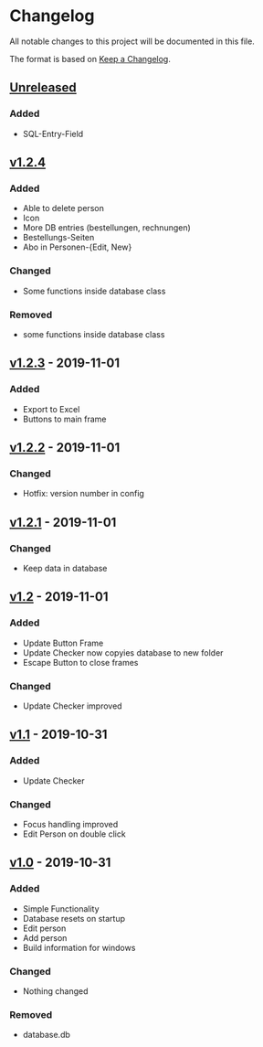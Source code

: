 # Changelog
All notable changes to this project will be documented in this file.

The format is based on [Keep a Changelog](https://keepachangelog.com/de/1.0.0/).

## [Unreleased]
### Added
- SQL-Entry-Field

## [v1.2.4]
### Added
- Able to delete person
- Icon
- More DB entries (bestellungen, rechnungen)
- Bestellungs-Seiten
- Abo in Personen-{Edit, New}

### Changed
- Some functions inside database class

### Removed
- some functions inside database class

## [v1.2.3] - 2019-11-01
### Added
- Export to Excel
- Buttons to main frame

## [v1.2.2] - 2019-11-01
### Changed
- Hotfix: version number in config

## [v1.2.1] - 2019-11-01
### Changed
- Keep data in database

## [v1.2] - 2019-11-01
### Added
- Update Button Frame
- Update Checker now copyies database to new folder
- Escape Button to close frames

### Changed
- Update Checker improved

## [v1.1] - 2019-10-31
### Added
- Update Checker

### Changed
- Focus handling improved
- Edit Person on double click

## [v1.0] - 2019-10-31
### Added
- Simple Functionality
- Database resets on startup
- Edit person
- Add person
- Build information for windows

### Changed
- Nothing changed

### Removed
- database.db

[Unreleased]: https://github.com/maede97/TalemDB/compare/v1.2.4...HEAD
[v1.2.4]: https://github.com/maede97/TalemDB/releases/tag/v1.2.2...v1.2.4
[v1.2.3]: https://github.com/maede97/TalemDB/releases/tag/v1.2.2...v1.2.3
[v1.2.2]: https://github.com/maede97/TalemDB/releases/tag/v1.2.1...v1.2.2
[v1.2.1]: https://github.com/maede97/TalemDB/releases/tag/v1.2...v1.2.1
[v1.2]: https://github.com/maede97/TalemDB/releases/tag/v1.1...v1.2
[v1.1]: https://github.com/maede97/TalemDB/releases/tag/v1.0...v1.1
[v1.0]: https://github.com/maede97/TalemDB/releases/tag/v1.0
